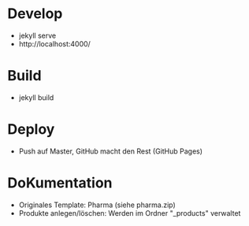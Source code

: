 # Develop
- jekyll serve
- http://localhost:4000/

# Build
- jekyll build

# Deploy
- Push auf Master, GitHub macht den Rest (GitHub Pages)

# DoKumentation
- Originales Template: Pharma (siehe pharma.zip)
- Produkte anlegen/löschen: Werden im Ordner "_products" verwaltet